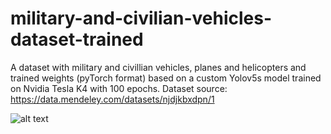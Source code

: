 # military-and-civilian-vehicles-dataset-trained
A dataset with military and civillian vehicles, planes and helicopters and trained weights (pyTorch format) based on a custom Yolov5s model trained on Nvidia Tesla K4 with 100 epochs. Dataset source:  https://data.mendeley.com/datasets/njdjkbxdpn/1

![alt text](https://github.com/Alema1/military-and-civilian-vehicles-dataset-trained/main/results.jpg?raw=true)
